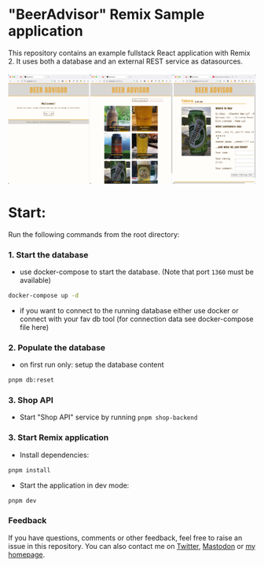 # "BeerAdvisor" Remix Sample application

This repository contains an example fullstack React application with Remix 2. It uses both a database and an external REST service as datasources.

![Screenshot BeerAdvisor](./screenshot-beeradvisor.png)

# Start:

Run the following commands from the root directory:

### 1. Start the database
* use docker-compose to start the database. (Note that port `1360` must be available)
```bash
docker-compose up -d
```
* if you want to connect to the running database either use docker or connect with your fav db tool
  (for connection data see docker-compose file here)
### 2. Populate the database

* on first run only: setup the database content
```bash
pnpm db:reset
```

### 3. Shop API
* Start "Shop API" service by running `pnpm shop-backend`

### 3. Start Remix application

* Install dependencies:
```bash 
pnpm install
```

* Start the application in dev mode:

```bash 
pnpm dev
```

### Feedback

If you have questions, comments or other feedback, feel free to raise an issue in this repository. You can also contact me on [Twitter](twitter.com/nilshartmann), [Mastodon](https://norden.social/@nilshartmann) or [my homepage](https://nilshartmann.net).